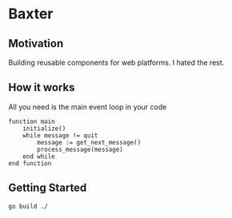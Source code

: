 # Baxter

## Motivation

Building reusable components for web platforms.
I hated the rest.

## How it works

All you need is the main event loop in your code

```pseudocode
function main
    initialize()
    while message != quit
        message := get_next_message()
        process_message(message)
    end while
end function
```

## Getting Started

```bash
go build ./
```

